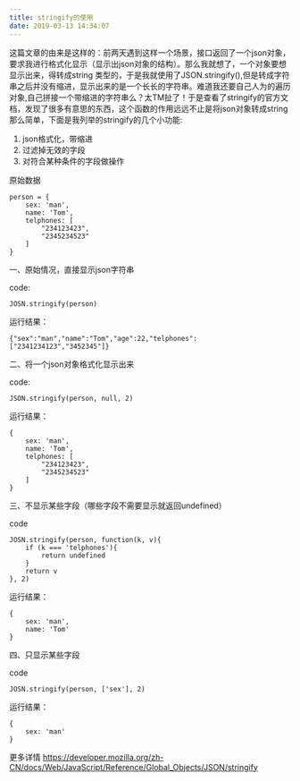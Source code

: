 ```yaml
---
title: stringify的使用
date: 2019-03-13 14:34:07
---
```


这篇文章的由来是这样的：前两天遇到这样一个场景，接口返回了一个json对象，要求我进行格式化显示（显示出json对象的结构）。那么我就想了，一个对象要想显示出来，得转成string 类型的，于是我就使用了JSON.stringify(),但是转成字符串之后并没有缩进，显示出来的是一个长长的字符串。难道我还要自己人为的遍历对象,自己拼接一个带缩进的字符串么？太TM扯了！于是查看了stringify的官方文档，发现了很多有意思的东西，这个函数的作用远远不止是将json对象转成string那么简单，下面是我列举的stringify的几个小功能:

1. json格式化，带缩进
2. 过滤掉无效的字段
3. 对符合某种条件的字段做操作

原始数据
```
person = {
    sex: 'man',
    name: 'Tom',
    telphones: [
        "234123423",
        "2345234523"
    ]
}
```
一、原始情况，直接显示json字符串

code:
```
JOSN.stringify(person)
```

运行结果：
```
{"sex":"man","name":"Tom","age":22,"telphones":["2341234123","3452345"]}
```

二、将一个json对象格式化显示出来

code:
```
JSON.stringify(person, null, 2)
```
运行结果：
```
{
    sex: 'man',
    name: 'Tom',
    telphones: [
        "234123423",
        "2345234523"
    ]   
}

```
三、不显示某些字段（哪些字段不需要显示就返回undefined）

code

```
JOSN.stringify(person, function(k, v){
    if (k === 'telphones'){
        return undefined
    }
    return v
}, 2)
```
运行结果：
```
{
    sex: 'man',
    name: 'Tom'
}

```
四、只显示某些字段

code

```
JOSN.stringify(person, ['sex'], 2)
```
运行结果：
```
{
    sex: 'man'
}

```
更多详情
https://developer.mozilla.org/zh-CN/docs/Web/JavaScript/Reference/Global_Objects/JSON/stringify